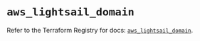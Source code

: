 # `aws_lightsail_domain`

Refer to the Terraform Registry for docs: [`aws_lightsail_domain`](https://registry.terraform.io/providers/hashicorp/aws/6.5.0/docs/resources/lightsail_domain).
